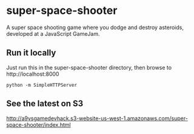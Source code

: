 # super-space-shooter
A super space shooting game where you dodge and destroy asteroids, developed at a JavaScript GameJam.

## Run it locally
Just run this in the super-space-shooter directory, then browse to http://localhost:8000

    python -m SimpleHTTPServer

## See the latest on S3
http://a9vsgamedevhack.s3-website-us-west-1.amazonaws.com/super-space-shooter/index.html
